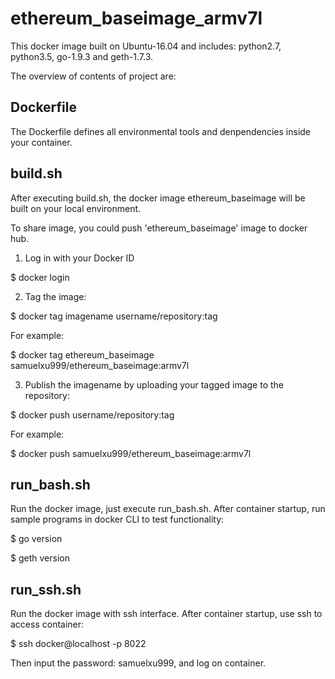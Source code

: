 # ethereum_baseimage_armv7l
This docker image built on Ubuntu-16.04 and includes: python2.7, python3.5, go-1.9.3 and geth-1.7.3.

The overview of contents of project are:

## Dockerfile
The Dockerfile defines all environmental tools and denpendencies inside your container.

## build.sh
After executing build.sh, the docker image ethereum_baseimage will be built on your local environment.

To share image, you could push 'ethereum_baseimage' image to docker hub.

1) Log in with your Docker ID

$ docker login

2) Tag the image: 

$ docker tag imagename username/repository:tag

For example:

$ docker tag ethereum_baseimage samuelxu999/ethereum_baseimage:armv7l

3) Publish the imagename by uploading your tagged image to the repository:

$ docker push username/repository:tag

For example:

$ docker push samuelxu999/ethereum_baseimage:armv7l

## run_bash.sh

Run the docker image, just execute run_bash.sh. After container startup, run sample programs in docker CLI to test functionality:

$ go version

$ geth version

## run_ssh.sh

Run the docker image with ssh interface. After container startup, use ssh to access container:

$ ssh docker@localhost -p 8022

Then input the password: samuelxu999, and log on container.

